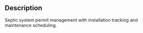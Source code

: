 ## Description
Septic system permit management with installation tracking and maintenance scheduling.
